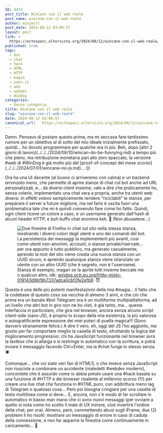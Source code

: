 ```yaml
---
ID: 8473
post_title: WinCane con il web reale
post_name: wincane-con-il-web-reale
author: minioctt
post_date: 2024-08-12 03:00:57
layout: post
link: >
  https://octospacc.altervista.org/2024/08/12/wincane-con-il-web-reale/
published: true
tags:
  - bot
  - chat
  - hack
  - HTML
  - HTTP
  - magia
  - sans-js
  - web
  - webdev
  - WinDog
categories:
  - Senza categoria
title: WinCane con il web reale
slug: "wincane-con-il-web-reale"
date: 2024-08-12 03:00:57
canonical_url:   https://octospacc.altervista.org/2024/08/12/wincane-con-il-web-reale/
---
```

<!-- wp:paragraph -->
<p markdown="1">Damn. Pensavo di postare questo prima, ma mi seccava fare tantissimo rumore per un obiettivo al di sotto del mio ideale inizialmente prefissato, quindi... ho dovuto programmare per qualche ora in più. Beh, dopo [altri 2 giorni di lavoro](../../../2024/08/10/wincan-do-be-funnying.md) a tempo più che pieno, ma retribuzione monetaria pari allo zero spaccato, la versione #web di #WinDog è già molto più del [proof-of-concept del mese scorso](../../../2024/07/01/wincane-no-js.md)... 😌</p>
<!-- /wp:paragraph -->

<!-- wp:paragraph -->
<p markdown="1">Ora ha una UI decente (al buono ci arriveremo con calma) e un backend <em>arronzato meno</em>, che permette di aprire stanze di chat col bot anche ad URL personalizzati, e... da diversi client insieme; vale a dire che praticamente ho, senza volerlo, implementato una chat vera a propria, anche tra utenti web diversi. In effetti volevo semplicemente rendere "riciclabili" le stanze, per preparare il server a future migliorie, ma nel farlo è uscita fuori una problematica tale che mi è quindi convenuto fare come ho fatto. Quindi, ogni client riceve un colore a caso, e un username generato dall'hash di alcuni header HTTP, e boh buffo chat anonima kek. 🤪 (Non abusatene...)</p>
<!-- /wp:paragraph -->

<!-- wp:paragraph -->
<p markdown="1"></p>
<!-- /wp:paragraph -->

<!-- wp:image {"id":8477,"sizeSlug":"large","linkDestination":"none"} -->
<figure class="wp-block-image size-large"><img src="https://octospacc.github.io/microblog-mirror/assets/uploads/2024/08/image-960x709.png" alt="Due finestre di Firefox in chat sul sito nella stessa stanza, mostrando i diversi colori degli utenti e uno dei comandi del bot." class="wp-image-8477"/><figcaption class="wp-element-caption">La persistenza dei messaggi la implementerò più avanti, così come utenti non-anonimi, account, o stanze private/riservate... per ora appunto è tutto pubblico, ma generato casualmente; aprendo la root del sito viene creata una nuova stanza con un UUID sicuro, e aprendo qualunque stanza viene istanziato un utente con un altro UUID (che è segreto, non è l'username). Stanza di esempio, magari se la aprite tutti insieme beccate me o qualcun altro, idk: <a href="https://windog.octt.eu.org/fritto-misto-019143d9bf9b7337adca0cbf2fe2efb9">windog.octt.eu.org/fritto-misto-019143d9bf9b7337adca0cbf2fe2efb9</a>. 😈</figcaption></figure>
<!-- /wp:image -->

<!-- wp:paragraph -->
<p markdown="1"></p>
<!-- /wp:paragraph -->

<!-- wp:paragraph -->
<p markdown="1">Questa è una delle più potenti manifestazioni della mia #magia... Il fatto che la codebase di questo coso sia vecchia di almeno 3 anni, e che ciò che prima era un banale #bot Telegram ora è un multiforme multipiattaforma, ad un livello che altri bot in giro non ne ho visti, è già tanto, ma... questa interfaccia in particolare, che gira nel browser, ancora senza alcuno script client-side (sans-JS), è proprio lo scopo della mia esistenza, la più valorosa e autogratificante espressione dei miei poteri di puella magica!!! (Sono davvero stranamente felice.) A dire il vero, eh, oggi del JS l'ho aggiunto, ma giusto per far comportare meglio la casella di testo, sfruttando la logica del miglioramento progressivo: chi ha JavaScript funzionante nel browser avrà la textbox che si allarga e si restringe in automatico con la scrittura, e potrà inviare il messaggio facendo Ctrl+Enter, ma la #chat funge lo stesso senza. 🕷️</p>
<!-- /wp:paragraph -->

<!-- wp:paragraph -->
<p markdown="1">Comunque... che voi siate veri fan di HTML5, o che invece senza JavaScript non riusciste a combinare un accidente (maledetti #webdev moderni), concordete che è assurdo come io abbia potuto usare una #hack basata su una funzione di #HTTP e dei browser risalente al millennio scorso (!!!) per creare una live chat che funziona in #HTML puro, con addirittura meno lag di Telegram o qualsiasi cosa... Però poi bisogna cringiare per una casella di testo multilinea come si deve... E, ancora, non c'è modo di far scrollare in automatico in basso man mano che ci sono nuovi messaggi (per ovviare a quello si nota come ho scelto il male di UX minore, cioè invertire l'ordine della chat, per ora). Almeno, però, commettendo abusi sugli iFrame, due (2) problemi li ho risolti: mostrare un messaggio di errore in caso di caduta della connessione, e non far apparire la finestra come continuamente in caricamento... 🙏</p>
<!-- /wp:paragraph -->